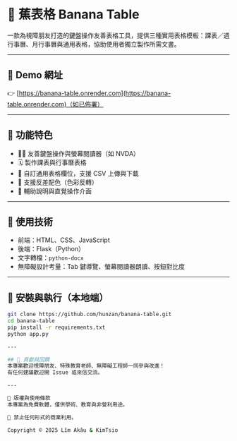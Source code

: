 # 🍌 蕉表格 Banana Table

一款為視障朋友打造的鍵盤操作友善表格工具，提供三種實用表格模板：課表／週行事曆、月行事曆與通用表格，協助使用者獨立製作所需文書。

---

## 🔗 Demo 網址

👉 [https://banana-table.onrender.com](https://banana-table.onrender.com)（如已佈署）

---

## 🧩 功能特色

- 🧑‍🦯 友善鍵盤操作與螢幕閱讀器（如 NVDA）
- 🗓️ 製作課表與行事曆表格
- 📝 自訂通用表格欄位，支援 CSV 上傳與下載
- 🎨 支援反差配色（色彩反轉）
- 🦻 輔助說明與直覺操作介面

---

## 📁 使用技術

- 前端：HTML、CSS、JavaScript
- 後端：Flask（Python）
- 文字轉檔：`python-docx`
- 無障礙設計考量：Tab 鍵導覽、螢幕閱讀器朗讀、按鈕對比度

---

## 🚀 安裝與執行（本地端）

```bash
git clone https://github.com/hunzan/banana-table.git
cd banana-table
pip install -r requirements.txt
python app.py

---

## 🙌 貢獻與回饋
本專案歡迎視障朋友、特殊教育老師、無障礙工程師一同參與改進！
有任何建議歡迎開 Issue 或來信交流。

---

📜 版權與使用條款
本專案為免費軟體，僅供學術、教育與非營利用途。

🚫 禁止任何形式的商業利用。

Copyright © 2025 Lîm Akâu & KimTsio